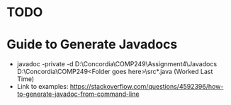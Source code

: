 # TODO

# Guide to Generate Javadocs 
- javadoc -private -d D:\Concordia\COMP249\Assignment4\Javadocs D:\Concordia\COMP249\<Folder goes here>\src\*.java     (Worked Last Time)
- Link to examples: https://stackoverflow.com/questions/4592396/how-to-generate-javadoc-from-command-line 